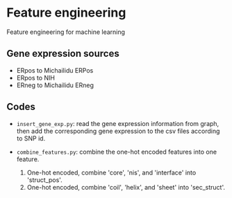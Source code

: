 # Feature engineering
Feature engineering for machine learning

## Gene expression sources
* ERpos to Michailidu ERPos
* ERpos to NIH
* ERneg to Michailidu ERneg

## Codes
* ```insert_gene_exp.py```: read the gene expression information from graph, then add the corresponding gene expression to the csv files according to SNP id.

* ```combine_features.py```: combine the one-hot encoded features into one feature.   
    1. One-hot encoded, combine 'core', 'nis', and 'interface' into 'struct_pos'.
    2. One-hot encoded, combine 'coil', 'helix', and 'sheet' into 'sec_struct'.   

